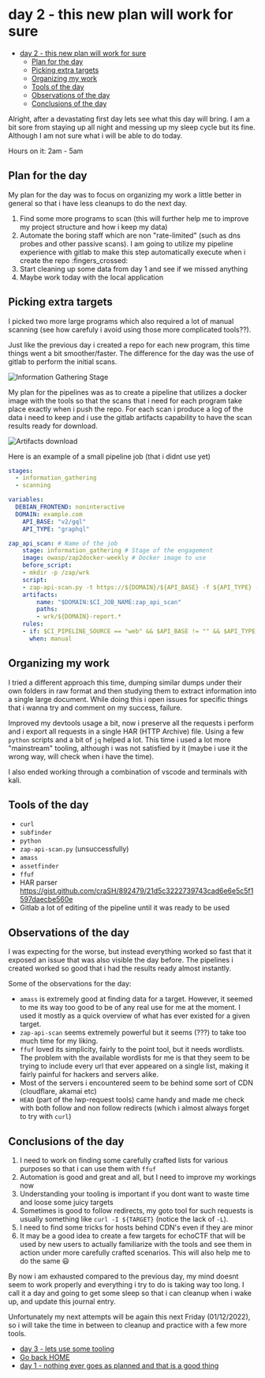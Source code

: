 # day 2 - this new plan will work for sure

- [day 2 - this new plan will work for sure](#day-2---this-new-plan-will-work-for-sure)
	- [Plan for the day](#plan-for-the-day)
	- [Picking extra targets](#picking-extra-targets)
	- [Organizing my work](#organizing-my-work)
	- [Tools of the day](#tools-of-the-day)
	- [Observations of the day](#observations-of-the-day)
	- [Conclusions of the day](#conclusions-of-the-day)


Alright, after a devastating first day lets see what this day will bring. I am a bit sore from staying up all night and messing up my sleep cycle but its fine. Although I am not sure what i will be able to do today.

Hours on it: 2am - 5am

## Plan for the day
My plan for the day was to focus on organizing my work a little better in general so that i have less cleanups to do the next day.

1. Find some more programs to scan (this will further help me to improve my project structure and how i keep my data)
2. Automate the boring staff which are non "rate-limited" (such as dns probes and other passive scans). I am going to utilize my pipeline experience with gitlab to make this step automatically execute when i create the repo :fingers_crossed:
3. Start cleaning up some data from day 1 and see if we missed anything
4. Maybe work today with the local application

## Picking extra targets
I picked two more large programs which also required a lot of manual scanning (see how carefuly i avoid using those more complicated tools??).

Just like the previous day i created a repo for each new program, this time things went a bit smoother/faster. The difference for the day was the use of gitlab to perform the initial scans.


![Information Gathering Stage](https://cdn.discordapp.com/attachments/1012759357982773268/1046057852684488814/image.png)

My plan for the pipelines was as to create a pipeline that utilizes a docker image with the tools so that the scans that i need for each program take place exactly when i push the repo. For each scan i produce a log of the data i need to keep and i use the gitlab artifacts capability to have the scan results ready for download.

![Artifacts download](https://cdn.discordapp.com/attachments/1012759357982773268/1046058644845895710/SPOILER_image.png)

Here is an example of a small pipeline job (that i didnt use yet)
```yml
stages:
  - information_gathering
  - scanning

variables:
  DEBIAN_FRONTEND: noninteractive
  DOMAIN: example.com
	API_BASE: "v2/gql"
	API_TYPE: "graphql"

zap_api_scan: # Name of the job
	stage: information_gathering # Stage of the engagement
	image: owasp/zap2docker-weekly # Docker image to use
	before_script:
	- mkdir -p /zap/wrk
	script:
	- zap-api-scan.py -t https://${DOMAIN}/${API_BASE} -f ${API_TYPE} -w "${DOMAIN}-report.md" -x "${DOMAIN}-report.xml" -r "${DOMAIN}-report.html" -d
	artifacts:
		name: "$DOMAIN:$CI_JOB_NAME:zap_api_scan"
		paths:
		- wrk/${DOMAIN}-report.*
	rules:
	- if: $CI_PIPELINE_SOURCE == "web" && $API_BASE != "" && $API_TYPE != ""
	  when: manual
```

## Organizing my work
I tried a different approach this time, dumping similar dumps under their own folders in raw format and then studying them to extract information into a single large document. While doing this i open issues for specific things that i wanna try and comment on my success, failure.

Improved my devtools usage a bit, now i preserve all the requests i perform and i export all requests in a single HAR (HTTP Archive) file. Using a few `python` scripts and a bit of `jq` helped a lot. This time i used a lot more "mainstream" tooling, although i was not satisfied by it (maybe i use it the wrong way, will check when i have the time).

I also ended working through a combination of vscode and terminals with kali.

## Tools of the day
* `curl`
* `subfinder`
* `python`
* `zap-api-scan.py` (unsuccessfully)
* `amass`
* `assetfinder`
* `ffuf`
* HAR parser https://gist.github.com/craSH/892479/21d5c3222739743cad6e6e5c5f1597daecbe560e
* Gitlab a lot of editing of the pipeline until it was ready to be used

## Observations of the day
I was expecting for the worse, but instead everything worked so fast that it exposed an issue that was also visible the day before. The pipelines i created worked so good that i had the results ready almost instantly.

Some of the observations for the day:
* `amass` is extremely good at finding data for a target. However, it seemed to me its way too good to be of any real use for me at the moment. I used it mostly as a quick overview of what has ever existed for a given target.
* `zap-api-scan` seems extremely powerful but it seems (???) to take too much time for my liking.
* `ffuf` loved its simplicity, fairly to the point tool, but it needs wordlists. The problem with the available wordlists for me is that they seem to be trying to include every url that ever appeared on a single list, making it fairly painful for hackers and servers alike.
* Most of the servers i encountered seem to be behind some sort of CDN (cloudflare, akamai etc)
* `HEAD` (part of the lwp-request tools) came handy and made me check with both follow and non follow redirects (which i almost always forget to try with `curl`)

## Conclusions of the day

1. I need to work on finding some carefully crafted lists for various purposes so that i can use them with `ffuf`
2. Automation is good and great and all, but I need to improve my workings now
3. Understanding your tooling is important if you dont want to waste time and loose some juicy targets
4. Sometimes is good to follow redirects, my goto tool for such requests is usually something like `curl -I ${TARGET}` (notice the lack of `-L`).
5. I need to find some tricks for hosts behind CDN's even if they are minor
6. It may be a good idea to create a few targets for echoCTF that will be used by new users to actually familiarize with the tools and see them in action under more carefully crafted scenarios. This will also help me to do the same :smiley:

By now i am exhausted compared to the previous day, my mind doesnt seem to work properly and everything i try to do is taking way too long. I call it a day and going to get some sleep so that i can cleanup when i wake up, and update this journal entry.

Unfortunately my next attempts will be again this next Friday (01/12/2022), so i will take the time in between to cleanup and practice with a few more tools.


- [day 3 - lets use some tooling](day3.md)
- [Go back HOME](../)
- [day 1 - nothing ever goes as planned and that is a good thing](day1.md)